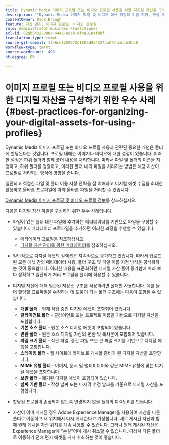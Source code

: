 ```yaml
---
title: Dynamic Media 이미지 프로필 또는 비디오 프로필 사용을 위한 디지털 자산을 구성하기 위한 모범 사례
description: '"Dynamic Media 이미지 파일 및 비디오 에셋 파일의 이름 지정, 구성 및 관리를 위한 팁 및 모범 사례"'
contentOwner: Rick Brough
feature: 자산 관리, 이미지 프로필, 비디오 프로필
role: Administrator,Business Practitioner
exl-id: 82ab5432-088c-4442-a9db-9f4e0184febf
translation-type: tm+mt
source-git-commit: 1fe6ce1259972c1805d934327aa2f24cdcdc0bc8
workflow-type: tm+mt
source-wordcount: '498'
ht-degree: 0%

---
```


# 이미지 프로필 또는 비디오 프로필 사용을 위한 디지털 자산을 구성하기 위한 우수 사례{#best-practices-for-organizing-your-digital-assets-for-using-profiles}

Dynamic Media 이미지 프로필 또는 비디오 프로필 사용과 관련된 중요한 개념은 폴더에 할당된다는 것입니다. 프로필 내에는 이미지나 비디오에 대한 설정이 있습니다. 이러한 설정은 하위 폴더와 함께 폴더 내용을 처리합니다. 따라서 파일 및 폴더의 이름을 지정하고, 하위 폴더를 정렬하고, 이러한 폴더 내의 파일을 처리하는 방법은 해당 자산이 프로필로 처리되는 방식에 영향을 줍니다.

일관되고 적절한 파일 및 폴더 이름 지정 전략을 잘 이해하고 디지털 에셋 수집을 최대한 활용하고 올바른 프로파일에 따라 올바른 파일을 처리할 수 있습니다.

[Dynamic Media 이미지 프로필 및 비디오 프로필 정보](about-image-video-profiles.md)를 참조하십시오.

다음은 디지털 자산 파일을 구성하기 위한 우수 사례입니다.

* 파일이 있는 폴더 대신 파일에 추가하는 메타데이터를 기반으로 파일을 구성할 수 있습니다. 메타데이터 프로파일을 추가하면 이러한 과정을 수행할 수 있습니다.

   * [메타데이터 프로필](/help/assets/metadata-profiles.md)을 참조하십시오.
   * [디지털 자산 관리를 위한 메타데이터](/help/assets/manage-metadata.md)를 참조하십시오.

* 일반적으로 디지털 에셋의 컬렉션은 지속적으로 증가하고 있습니다. 따라서 업로드된 모든 에셋 간의 메타데이터 사용, 폴더 구조 및 파일 이름 지정 방식을 공식화하는 것이 중요합니다. 이러한 내용을 표준화하면 디지털 자산 풀이 증가함에 따라 보다 정확하고 일관되게 처리 프로필을 폴더에 적용할 수 있습니다.
* 디지털 자산에 대해 일관된 저장소 구조를 적용하려면 폴더만 사용합니다. 예를 들어 할당할 프로파일을 수정하는 데 도움이 되는 폴더 구조에는 다음이 포함될 수 있습니다.

   * **개발 폴더**  - 현재 작업 중인 디지털 에셋이 포함되어 있습니다.
   * **클라이언트 폴더**  - 클라이언트 또는 프로젝트 이름을 기반으로 디지털 자산을 포함합니다.
   * **기본 소스 폴더**  - 원본 소스 디지털 에셋이 포함되어 있습니다.
   * **변환 폴더**  - 원본 소스 디지털 자산의 변환 및 복사본이 포함되어 있습니다.
   * **파일 크기 폴더**  - 작은 파일, 중간 파일 또는 큰 파일 크기를 기반으로 디지털 에셋을 포함합니다.
   * **스테이징 폴더**  - 웹 사이트에 라이브로 게시할 준비가 된 디지털 자산을 포함합니다.
   * **MIME 유형 폴더**  - 이미지, 문서 및 멀티미디어와 같은 MIME 유형에 맞는 디지털 에셋을 포함합니다.
   * **보관 폴더**  - 폐기된 디지털 에셋이 포함되어 있습니다.
   * **날짜 기반 폴더**  - 작성 날짜 또는 마지막 수정 날짜를 기준으로 디지털 자산을 포함합니다.

* 할당된 프로필이 손상되지 않도록 변경되지 않을 폴더의 디렉토리를 만듭니다.
* 자산이 이미 게시된 경우 Adobe Experience Manager을 사용하여 자산을 다른 폴더로 이동하고 새 위치에서 다시 게시한다고 가정합니다. 새로 게시된 자산과 함께 원래 게시된 자산 위치를 계속 사용할 수 있습니다. 그러나 원래 게시된 자산은 Experience Manager에 &quot;손실&quot;이며 게시 취소할 수 없습니다. 따라서 다른 폴더로 이동하기 전에 먼저 에셋을 게시 취소하는 것이 좋습니다.
